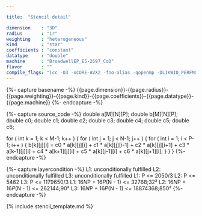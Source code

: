```yaml
---

title:  "Stencil detail"

dimension    : "3D"
radius       : "1r"
weighting    : "heterogeneous"
kind         : "star"
coefficients : "constant"
datatype     : "double"
machine      : "BroadwellEP_E5-2697_CoD"
flavor       : ""
compile_flags: "icc -O3 -xCORE-AVX2 -fno-alias -qopenmp -DLIKWID_PERFMON -I/mnt/opt/likwid-4.3.2/include -L/mnt/opt/likwid-4.3.2/lib -I./stempel/stempel/headers/ ./stempel/headers/timing.c ./stempel/headers/dummy.c solar_compilable.c -o stencil -llikwid"
---
```


{%- capture basename -%}
{{page.dimension}}-{{page.radius}}-{{page.weighting}}-{{page.kind}}-{{page.coefficients}}-{{page.datatype}}-{{page.machine}}
{%- endcapture -%}

{%- capture source_code -%}
double a[M][N][P];
double b[M][N][P];
double c0;
double c1;
double c2;
double c3;
double c4;
double c5;
double c6;

for ( int k = 1; k < M-1; k++ ) {
	for ( int j = 1; j < N-1; j++ ) {
		for ( int i = 1; i < P-1; i++ ) {
			b[k][j][i] = c0 * a[k][j][i]
				+ c1 * a[k][j][i-1] + c2 * a[k][j][i+1]
				+ c3 * a[k-1][j][i] + c4 * a[k+1][j][i]
				+ c5 * a[k][j-1][i] + c6 * a[k][j+1][i];
		}
	}
}
{%- endcapture -%}

{%- capture layercondition -%}
L1: unconditionally fulfilled
L2: unconditionally fulfilled
L3: unconditionally fulfilled
L1: P <= 2050/3
L2: P <= 5462
L3: P <= 1179650/3
L1: 16*N*P + 16*P*(N - 1) <= 32768;32²
L2: 16*N*P + 16*P*(N - 1) <= 262144;90²
L3: 16*N*P + 16*P*(N - 1) <= 18874368;850²
{%- endcapture -%}

{% include stencil_template.md %}

